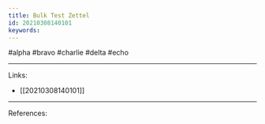 ```yaml
---
title: Bulk Test Zettel
id: 20210308140101
keywords:
---
```

#alpha #bravo #charlie #delta #echo

---
Links:

- [[20210308140101]]

---
References:
